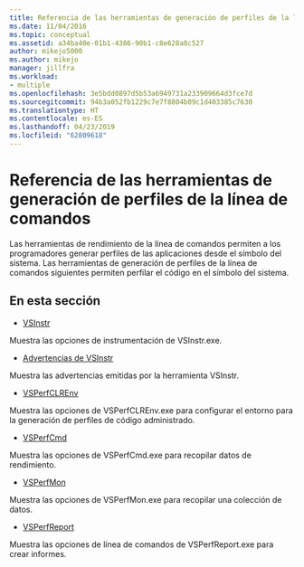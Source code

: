 ```yaml
---
title: Referencia de las herramientas de generación de perfiles de la línea de comandos | Microsoft Docs
ms.date: 11/04/2016
ms.topic: conceptual
ms.assetid: a34ba40e-01b1-4386-90b1-c8e628a8c527
author: mikejo5000
ms.author: mikejo
manager: jillfra
ms.workload:
- multiple
ms.openlocfilehash: 3e5bdd0897d5b53a6949731a233909664d3fce7d
ms.sourcegitcommit: 94b3a052fb1229c7e7f8804b09c1d403385c7630
ms.translationtype: HT
ms.contentlocale: es-ES
ms.lasthandoff: 04/23/2019
ms.locfileid: "62809618"
---
```

# <a name="command-line-profiling-tools-reference"></a>Referencia de las herramientas de generación de perfiles de la línea de comandos
Las herramientas de rendimiento de la línea de comandos permiten a los programadores generar perfiles de las aplicaciones desde el símbolo del sistema. Las herramientas de generación de perfiles de la línea de comandos siguientes permiten perfilar el código en el símbolo del sistema.

## <a name="in-this-section"></a>En esta sección
- [VSInstr](../profiling/vsinstr.md)

 Muestra las opciones de instrumentación de VSInstr.exe.

- [Advertencias de VSInstr](../profiling/vsinstr-warnings.md)

 Muestra las advertencias emitidas por la herramienta VSInstr.

- [VSPerfCLREnv](../profiling/vsperfclrenv.md)

 Muestra las opciones de VSPerfCLREnv.exe para configurar el entorno para la generación de perfiles de código administrado.

- [VSPerfCmd](../profiling/vsperfcmd.md)

 Muestra las opciones de VSPerfCmd.exe para recopilar datos de rendimiento.

- [VSPerfMon](../profiling/vsperfmon.md)

 Muestra las opciones de VSPerfMon.exe para recopilar una colección de datos.

- [VSPerfReport](../profiling/vsperfreport.md)

 Muestra las opciones de línea de comandos de VSPerfReport.exe para crear informes.